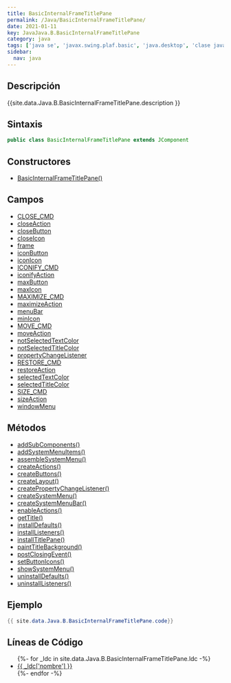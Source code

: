 ```yaml
---
title: BasicInternalFrameTitlePane
permalink: /Java/BasicInternalFrameTitlePane/
date: 2021-01-11
key: JavaJava.B.BasicInternalFrameTitlePane
category: java
tags: ['java se', 'javax.swing.plaf.basic', 'java.desktop', 'clase java', 'Java 1.0']
sidebar: 
  nav: java
---
```


## Descripción
{{site.data.Java.B.BasicInternalFrameTitlePane.description }}

## Sintaxis
~~~java
public class BasicInternalFrameTitlePane extends JComponent
~~~

## Constructores
* [BasicInternalFrameTitlePane()](/Java/BasicInternalFrameTitlePane/BasicInternalFrameTitlePane/)

## Campos
* [CLOSE_CMD](/Java/BasicInternalFrameTitlePane/CLOSE_CMD)
* [closeAction](/Java/BasicInternalFrameTitlePane/closeAction)
* [closeButton](/Java/BasicInternalFrameTitlePane/closeButton)
* [closeIcon](/Java/BasicInternalFrameTitlePane/closeIcon)
* [frame](/Java/BasicInternalFrameTitlePane/frame)
* [iconButton](/Java/BasicInternalFrameTitlePane/iconButton)
* [iconIcon](/Java/BasicInternalFrameTitlePane/iconIcon)
* [ICONIFY_CMD](/Java/BasicInternalFrameTitlePane/ICONIFY_CMD)
* [iconifyAction](/Java/BasicInternalFrameTitlePane/iconifyAction)
* [maxButton](/Java/BasicInternalFrameTitlePane/maxButton)
* [maxIcon](/Java/BasicInternalFrameTitlePane/maxIcon)
* [MAXIMIZE_CMD](/Java/BasicInternalFrameTitlePane/MAXIMIZE_CMD)
* [maximizeAction](/Java/BasicInternalFrameTitlePane/maximizeAction)
* [menuBar](/Java/BasicInternalFrameTitlePane/menuBar)
* [minIcon](/Java/BasicInternalFrameTitlePane/minIcon)
* [MOVE_CMD](/Java/BasicInternalFrameTitlePane/MOVE_CMD)
* [moveAction](/Java/BasicInternalFrameTitlePane/moveAction)
* [notSelectedTextColor](/Java/BasicInternalFrameTitlePane/notSelectedTextColor)
* [notSelectedTitleColor](/Java/BasicInternalFrameTitlePane/notSelectedTitleColor)
* [propertyChangeListener](/Java/BasicInternalFrameTitlePane/propertyChangeListener)
* [RESTORE_CMD](/Java/BasicInternalFrameTitlePane/RESTORE_CMD)
* [restoreAction](/Java/BasicInternalFrameTitlePane/restoreAction)
* [selectedTextColor](/Java/BasicInternalFrameTitlePane/selectedTextColor)
* [selectedTitleColor](/Java/BasicInternalFrameTitlePane/selectedTitleColor)
* [SIZE_CMD](/Java/BasicInternalFrameTitlePane/SIZE_CMD)
* [sizeAction](/Java/BasicInternalFrameTitlePane/sizeAction)
* [windowMenu](/Java/BasicInternalFrameTitlePane/windowMenu)

## Métodos
* [addSubComponents()](/Java/BasicInternalFrameTitlePane/addSubComponents)
* [addSystemMenuItems()](/Java/BasicInternalFrameTitlePane/addSystemMenuItems)
* [assembleSystemMenu()](/Java/BasicInternalFrameTitlePane/assembleSystemMenu)
* [createActions()](/Java/BasicInternalFrameTitlePane/createActions)
* [createButtons()](/Java/BasicInternalFrameTitlePane/createButtons)
* [createLayout()](/Java/BasicInternalFrameTitlePane/createLayout)
* [createPropertyChangeListener()](/Java/BasicInternalFrameTitlePane/createPropertyChangeListener)
* [createSystemMenu()](/Java/BasicInternalFrameTitlePane/createSystemMenu)
* [createSystemMenuBar()](/Java/BasicInternalFrameTitlePane/createSystemMenuBar)
* [enableActions()](/Java/BasicInternalFrameTitlePane/enableActions)
* [getTitle()](/Java/BasicInternalFrameTitlePane/getTitle)
* [installDefaults()](/Java/BasicInternalFrameTitlePane/installDefaults)
* [installListeners()](/Java/BasicInternalFrameTitlePane/installListeners)
* [installTitlePane()](/Java/BasicInternalFrameTitlePane/installTitlePane)
* [paintTitleBackground()](/Java/BasicInternalFrameTitlePane/paintTitleBackground)
* [postClosingEvent()](/Java/BasicInternalFrameTitlePane/postClosingEvent)
* [setButtonIcons()](/Java/BasicInternalFrameTitlePane/setButtonIcons)
* [showSystemMenu()](/Java/BasicInternalFrameTitlePane/showSystemMenu)
* [uninstallDefaults()](/Java/BasicInternalFrameTitlePane/uninstallDefaults)
* [uninstallListeners()](/Java/BasicInternalFrameTitlePane/uninstallListeners)

## Ejemplo
~~~java
{{ site.data.Java.B.BasicInternalFrameTitlePane.code}}
~~~

## Líneas de Código
<ul>
{%- for _ldc in site.data.Java.B.BasicInternalFrameTitlePane.ldc -%}
   <li>
       <a href="{{_ldc['url'] }}">{{ _ldc['nombre'] }}</a>
   </li>
{%- endfor -%}
</ul>
